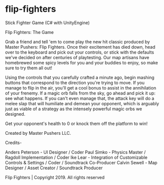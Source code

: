 # flip-fighters
Stick Fighter Game (C# with UnityEngine) 

Flip Fighters: The Game

Grab a friend and tell 'em to come play the new hit classic produced by Master Pushers: Flip Fighters. Once their excitement has died down, head over to the keyboard and pick out your controls, or stick with the defaults we've decided on after centuries of playtesting. Our map artisans have homebrewed some spicy levels for you and your buddies to enjoy, so make sure to try them all out!

Using the controls that you carefully crafted a minute ago, begin mashing buttons that correspond to the direction you're trying to move. If you manage to flip in the air, you'll get a cool bonus to assist in the annihilation of your frenemy. If a magic orb falls from the sky, go ahead and pick it up: see what happens. If you can't even manage that, the attack key will do a melee slap that will humiliate and demean your opponent, which is arguably just as viable of a strategy as the intensely powerful magic orbs we designed.

Get your opponent's health to 0 or knock them off the platform to win!

Created by Master Pushers LLC. 

Credits-

Anders Peterson - UI Designer / Coder
Paul Simko - Physics Master / Ragdoll Implementation / Coder
Ike Lear - Integration of Customizable Controls & Settings / Coder / Soundtrack Co-Producer
Calvin Sewell - Map Designer / Asset Creator / Soundtrack Producer   

Flip Fighters | Copyright 2019. All rights reserved
